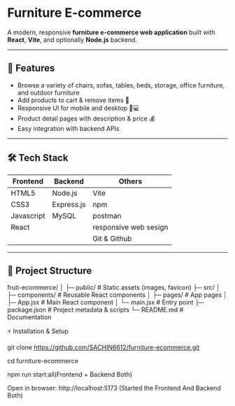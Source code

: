 # Furniture E-commerce

A modern, responsive **furniture e-commerce web application** built with **React**, **Vite**, and optionally **Node.js** backend.

---

## 🚀 Features

- Browse a variety of chairs, sofas, tables, beds, storage, office furniture, and outdoor furniture
- Add products to cart & remove items 🛒  
- Responsive UI for mobile and desktop 📱💻  
- Product detail pages with description & price 💰  
- Easy integration with backend APIs

---

## 🛠 Tech Stack

| Frontend        | Backend      | Others                |
|-----------------|--------------|-----------------------|
| HTML5           | Node.js      | Vite                  |
| CSS3            | Express.js   | npm                   |
| Javascript      | MySQL        | postman               |
| React           |              | responsive web sesign |
|                 |              | Git & Github          | 
---

## 📁 Project Structure

fruit-ecommerce/
│
├─ public/ # Static assets (images, favicon)
├─ src/
│ ├─ components/ # Reusable React components
│ ├─ pages/ # App pages
│ ├─ App.jsx # Main React component
│ └─ main.jsx # Entry point
├─ package.json # Project metadata & scripts
└─ README.md # Documentation

⚡ Installation & Setup

git clone https://github.com/SACHIN6612/furniture-ecommerce.git

cd furniture-ecommerce

npm run start:all(Frontend + Backend Both)

Open in browser:
http://localhost:5173       (Started the Frontend And Backend Both)
